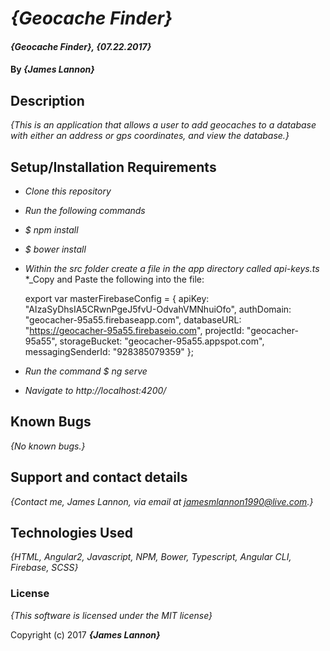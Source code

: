 # _{Geocache Finder}_

#### _{Geocache Finder}, {07.22.2017}_

#### By _**{James Lannon}**_

## Description

_{This is an application that allows a user to add geocaches to a database with either an address or gps coordinates, and view the database.}_


## Setup/Installation Requirements

* _Clone this repository_
* _Run the following commands_
* _$ npm install_
* _$ bower install_
* _Within the src folder create a file in the app directory called api-keys.ts_
*_Copy and Paste the following into the file:

    export var masterFirebaseConfig = {
        apiKey: "AIzaSyDhsIA5CRwnPgeJ5fvU-OdvahVMNhuiOfo",
        authDomain: "geocacher-95a55.firebaseapp.com",
        databaseURL: "https://geocacher-95a55.firebaseio.com",
        projectId: "geocacher-95a55",
        storageBucket: "geocacher-95a55.appspot.com",
        messagingSenderId: "928385079359"
      };
* _Run the command $ ng serve_
* _Navigate to http://localhost:4200/_



## Known Bugs

_{No known bugs.}_

## Support and contact details

_{Contact me, James Lannon, via email at jamesmlannon1990@live.com.}_

## Technologies Used

_{HTML, Angular2, Javascript, NPM, Bower, Typescript, Angular CLI, Firebase, SCSS}_

### License

*{This software is licensed under the MIT license}*

Copyright (c) 2017 **_{James Lannon}_**
